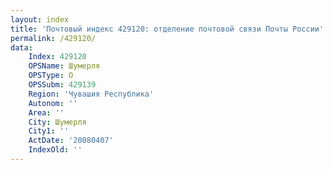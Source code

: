 ```yaml
---
layout: index
title: 'Почтовый индекс 429120: отделение почтовой связи Почты России'
permalink: /429120/
data:
    Index: 429120
    OPSName: Шумерля
    OPSType: О
    OPSSubm: 429139
    Region: 'Чувашия Республика'
    Autonom: ''
    Area: ''
    City: Шумерля
    City1: ''
    ActDate: '20080407'
    IndexOld: ''
---
```

